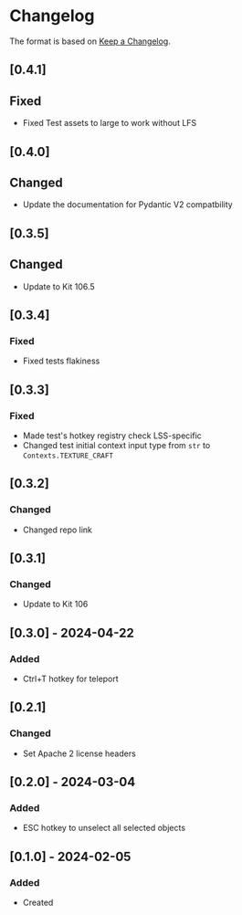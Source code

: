 # Changelog
The format is based on [Keep a Changelog](https://keepachangelog.com/en/1.0.0/).

## [0.4.1]
## Fixed
- Fixed Test assets to large to work without LFS

## [0.4.0]
## Changed
- Update the documentation for Pydantic V2 compatbility

## [0.3.5]
## Changed
- Update to Kit 106.5

## [0.3.4]
### Fixed
- Fixed tests flakiness

## [0.3.3]
### Fixed
- Made test's hotkey registry check LSS-specific
- Changed test initial context input type from `str` to `Contexts.TEXTURE_CRAFT`

## [0.3.2]
### Changed
- Changed repo link

## [0.3.1]
### Changed
- Update to Kit 106

## [0.3.0] - 2024-04-22
### Added
- Ctrl+T hotkey for teleport

## [0.2.1]
### Changed
- Set Apache 2 license headers

## [0.2.0] - 2024-03-04
### Added
- ESC hotkey to unselect all selected objects

## [0.1.0] - 2024-02-05
### Added
- Created
